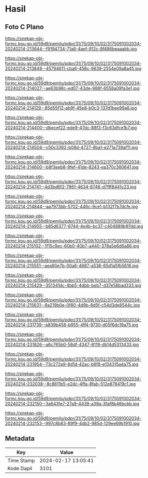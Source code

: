 # Hasil

## Foto C Plano

https://sirekap-obj-formc.kpu.go.id/59d9/pemilu/pdpr/31/75/09/10/02/3175091002034-20240214-213644--f9194734-71a8-4aef-912c-8f486beaaabb.jpg

https://sirekap-obj-formc.kpu.go.id/59d9/pemilu/pdpr/31/75/09/10/02/3175091002034-20240214-213848--45794611-cba6-458c-9639-2554e09a8a45.jpg

https://sirekap-obj-formc.kpu.go.id/59d9/pemilu/pdpr/31/75/09/10/02/3175091002034-20240214-214027--ae63b98c-ed07-43de-988f-6558a09fa3e1.jpg

https://sirekap-obj-formc.kpu.go.id/59d9/pemilu/pdpr/31/75/09/10/02/3175091002034-20240214-214129--85d55f12-ab9f-45e8-b0c3-137d1bee99a8.jpg

https://sirekap-obj-formc.kpu.go.id/59d9/pemilu/pdpr/31/75/09/10/02/3175091002034-20240214-214400--dbecef22-ede9-47dc-88f3-f3c63dfce1b7.jpg

https://sirekap-obj-formc.kpu.go.id/59d9/pemilu/pdpr/31/75/09/10/02/3175091002034-20240214-214504--c50c3392-b08d-4727-8ba1-e271a739af11.jpg

https://sirekap-obj-formc.kpu.go.id/59d9/pemilu/pdpr/31/75/09/10/02/3175091002034-20240214-214600--b8f3eeb8-9fef-41de-8243-ea370c360641.jpg

https://sirekap-obj-formc.kpu.go.id/59d9/pemilu/pdpr/31/75/09/10/02/3175091002034-20240214-214741--4d3bd6f2-7961-4634-8746-d7fff8441c23.jpg

https://sirekap-obj-formc.kpu.go.id/59d9/pemilu/pdpr/31/75/09/10/02/3175091002034-20240214-214844--aa7973bb-5702-446c-9ce1-b132f7b7dcfe.jpg

https://sirekap-obj-formc.kpu.go.id/59d9/pemilu/pdpr/31/75/09/10/02/3175091002034-20240214-214955--b85d6377-6744-4e4b-bc37-c404889b97dd.jpg

https://sirekap-obj-formc.kpu.go.id/59d9/pemilu/pdpr/31/75/09/10/02/3175091002034-20240214-215102--1f15c9ec-60b0-40b7-a440-378a5e6d6a86.jpg

https://sirekap-obj-formc.kpu.go.id/59d9/pemilu/pdpr/31/75/09/10/02/3175091002034-20240214-215551--aea90e7b-00a6-4687-a536-65d1a5fb5616.jpg

https://sirekap-obj-formc.kpu.go.id/59d9/pemilu/pdpr/31/75/09/10/02/3175091002034-20240214-215429--351341dc-4bb5-4dbb-beb7-d37e58bad333.jpg

https://sirekap-obj-formc.kpu.go.id/59d9/pemilu/pdpr/31/75/09/10/02/3175091002034-20240214-215631--8a219b0e-0f80-4d9b-8d5f-c54d3de8544c.jpg

https://sirekap-obj-formc.kpu.go.id/59d9/pemilu/pdpr/31/75/09/10/02/3175091002034-20240214-231739--a839b458-b955-4ff4-9730-d05f6dc19a75.jpg

https://sirekap-obj-formc.kpu.go.id/59d9/pemilu/pdpr/31/75/09/10/02/3175091002034-20240214-231826--a6c765b0-58df-4347-8119-db14d5313433.jpg

https://sirekap-obj-formc.kpu.go.id/59d9/pemilu/pdpr/31/75/09/10/02/3175091002034-20240214-231954--73c272a9-8d1d-42ac-b6f8-e134315a4a75.jpg

https://sirekap-obj-formc.kpu.go.id/59d9/pemilu/pdpr/31/75/09/10/02/3175091002034-20240214-232038--8c8611b5-e2dc-4ffa-8fab-512e878419c1.jpg

https://sirekap-obj-formc.kpu.go.id/59d9/pemilu/pdpr/31/75/09/10/02/3175091002034-20240214-232150--3a643fe7-27a9-4439-a39a-3faf8b46bcbb.jpg

https://sirekap-obj-formc.kpu.go.id/59d9/pemilu/pdpr/31/75/09/10/02/3175091002034-20240214-232153--997c8b83-89f9-4db2-985d-129ee69b1910.jpg


## Metadata

| Key        | Value               |
| ---------- | ------------------- |
| Time Stamp | 2024-02-17 13:05:41 |
| Kode Dapil | 3101                |



